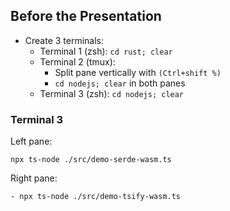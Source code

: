 ## Before the Presentation

- Create 3 terminals:
  - Terminal 1 (zsh): `cd rust; clear`
  - Terminal 2 (tmux):
    - Split pane vertically with `(Ctrl+shift %)`
    - `cd nodejs; clear` in both panes
  - Terminal 3 (zsh): `cd nodejs; clear`

### Terminal 3

Left pane:

```
npx ts-node ./src/demo-serde-wasm.ts
```

Right pane:

```
- npx ts-node ./src/demo-tsify-wasm.ts
```
